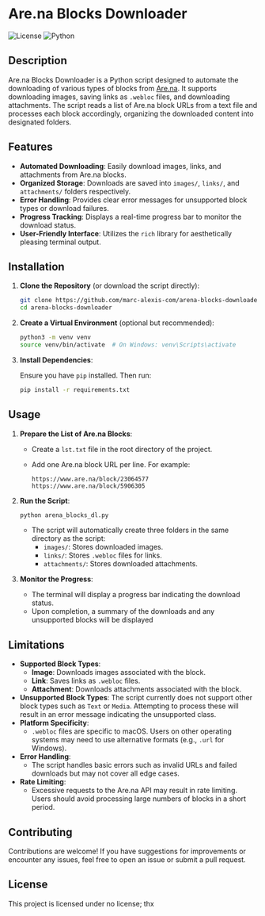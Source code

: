# Are.na Blocks Downloader

![License](https://img.shields.io/badge/license-MIT-blue.svg)
![Python](https://img.shields.io/badge/python-3.6%2B-blue.svg)

## Description

Are.na Blocks Downloader is a Python script designed to automate the downloading of various types of blocks from [Are.na](https://www.are.na/). It supports downloading images, saving links as `.webloc` files, and downloading attachments. The script reads a list of Are.na block URLs from a text file and processes each block accordingly, organizing the downloaded content into designated folders.

## Features

- **Automated Downloading**: Easily download images, links, and attachments from Are.na blocks.
- **Organized Storage**: Downloads are saved into `images/`, `links/`, and `attachments/` folders respectively.
- **Error Handling**: Provides clear error messages for unsupported block types or download failures.
- **Progress Tracking**: Displays a real-time progress bar to monitor the download status.
- **User-Friendly Interface**: Utilizes the `rich` library for aesthetically pleasing terminal output.

## Installation

1. **Clone the Repository** (or download the script directly):

    ```bash
    git clone https://github.com/marc-alexis-com/arena-blocks-downloader.git
    cd arena-blocks-downloader
    ```

2. **Create a Virtual Environment** (optional but recommended):

    ```bash
    python3 -m venv venv
    source venv/bin/activate  # On Windows: venv\Scripts\activate
    ```

3. **Install Dependencies**:

    Ensure you have `pip` installed. Then run:

    ```bash
    pip install -r requirements.txt
    ```

## Usage

1. **Prepare the List of Are.na Blocks**:

    - Create a `lst.txt` file in the root directory of the project.
    - Add one Are.na block URL per line. For example:

        ```
        https://www.are.na/block/23064577
        https://www.are.na/block/5906305
        ```

2. **Run the Script**:

    ```bash
    python arena_blocks_dl.py
    ```

    - The script will automatically create three folders in the same directory as the script:
        - `images/`: Stores downloaded images.
        - `links/`: Stores `.webloc` files for links.
        - `attachments/`: Stores downloaded attachments.

3. **Monitor the Progress**:

    - The terminal will display a progress bar indicating the download status.
    - Upon completion, a summary of the downloads and any unsupported blocks will be displayed

## Limitations

- **Supported Block Types**:
    - **Image**: Downloads images associated with the block.
    - **Link**: Saves links as `.webloc` files.
    - **Attachment**: Downloads attachments associated with the block.
- **Unsupported Block Types**: The script currently does not support other block types such as `Text` or `Media`. Attempting to process these will result in an error message indicating the unsupported class.
- **Platform Specificity**:
    - `.webloc` files are specific to macOS. Users on other operating systems may need to use alternative formats (e.g., `.url` for Windows).
- **Error Handling**:
    - The script handles basic errors such as invalid URLs and failed downloads but may not cover all edge cases.
- **Rate Limiting**:
    - Excessive requests to the Are.na API may result in rate limiting. Users should avoid processing large numbers of blocks in a short period.

## Contributing

Contributions are welcome! If you have suggestions for improvements or encounter any issues, feel free to open an issue or submit a pull request.

## License

This project is licensed under no license; thx
